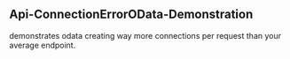 ## Api-ConnectionErrorOData-Demonstration

demonstrates odata creating way more connections per request than your average endpoint.